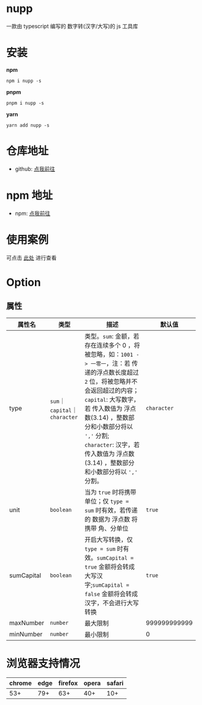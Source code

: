 
# nupp

一款由 typescript 编写的 数字转(汉字/大写)的 js 工具库

# 安装

**npm**
```
npm i nupp -s
```

**pnpm**
```
pnpm i nupp -s
```

**yarn**
```
yarn add nupp -s
```

# 仓库地址

- github: [点我前往](https://github.com/xiaorui-23/nupp)


# npm 地址

- npm: [点我前往](https://www.npmjs.com/package/nupp)


# 使用案例

可点击 [此处](https://github.com/xiaorui-23/nupp/example/src/main.jss) 进行查看

# Option

## 属性

| 属性名 | 类型 | 描述 | 默认值 |
|--|--|--|--|
| type | `sum`｜`capital`｜`character` | 类型。`sum`: 金额，若 存在连续多个 0 ，将被忽略，如：`1001 -> 一零一`，注：若 传递的浮点数长度超过 `2` 位，将被忽略并不会返回超过的内容；`capital`: 大写数字，若 传入数值为 浮点数(3.14) ，整数部分和小数部分将以 `','` 分割;  `character`: 汉字，若 传入数值为 浮点数(3.14) ，整数部分和小数部分将以 `','` 分割。 | `character` |
| unit | `boolean` | 当为 `true` 时将携带单位；仅 `type = sum` 时有效，若传递的 数据为 浮点数 将携带 角、分单位 | `true` |
| sumCapital | `boolean` | 开启大写转换，仅 `type = sum` 时有效。`sumCapital = true` 金额将会转成 大写汉字;`sumCapital = false` 金额将会转成 汉字，不会进行大写转换 | `true` |
| maxNumber | `number` | 最大限制 | 999999999999 |
| minNumber | `number` | 最小限制 | 0 |


# 浏览器支持情况

| chrome | edge | firefox | opera | safari |
|--|--|--|--|--|
| 53+ | 79+ | 63+ | 40+ | 10+ |
